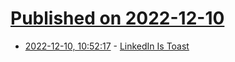 # [Published on 2022-12-10](index.md)

* [2022-12-10, 10:52:17](https://news.ycombinator.com/item?id=33931567) - [LinkedIn Is Toast](https://twitter.com/klingebeil/status/1599353468648448000)
